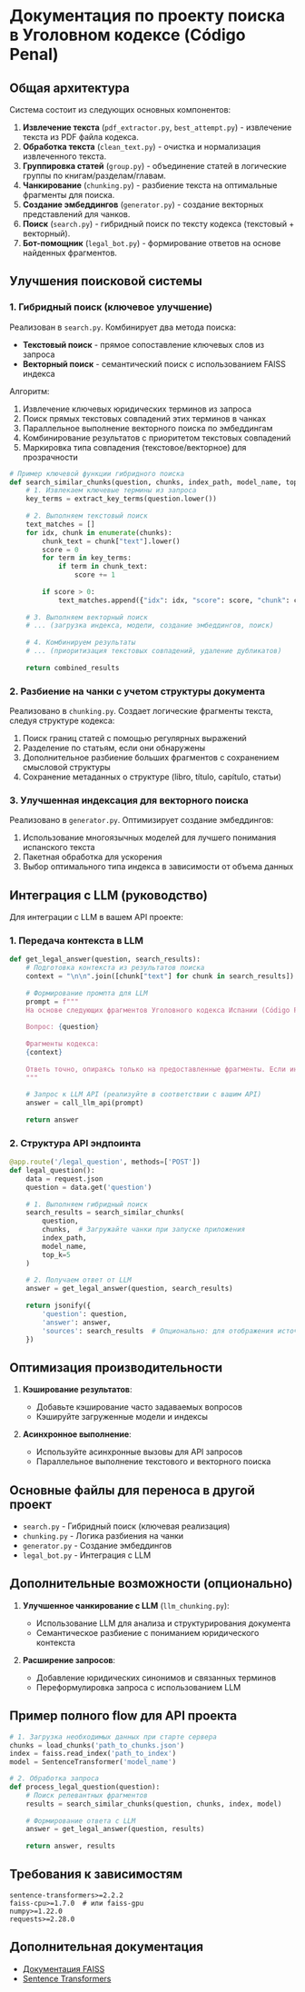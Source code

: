 # Документация по проекту поиска в Уголовном кодексе (Código Penal)

## Общая архитектура

Система состоит из следующих основных компонентов:

1. **Извлечение текста** (`pdf_extractor.py`, `best_attempt.py`) - извлечение текста из PDF файла кодекса.
2. **Обработка текста** (`clean_text.py`) - очистка и нормализация извлеченного текста.
3. **Группировка статей** (`group.py`) - объединение статей в логические группы по книгам/разделам/главам.
4. **Чанкирование** (`chunking.py`) - разбиение текста на оптимальные фрагменты для поиска.
5. **Создание эмбеддингов** (`generator.py`) - создание векторных представлений для чанков.
6. **Поиск** (`search.py`) - гибридный поиск по тексту кодекса (текстовый + векторный).
7. **Бот-помощник** (`legal_bot.py`) - формирование ответов на основе найденных фрагментов.

## Улучшения поисковой системы

### 1. Гибридный поиск (ключевое улучшение)

Реализован в `search.py`. Комбинирует два метода поиска:
- **Текстовый поиск** - прямое сопоставление ключевых слов из запроса
- **Векторный поиск** - семантический поиск с использованием FAISS индекса

Алгоритм:
1. Извлечение ключевых юридических терминов из запроса
2. Поиск прямых текстовых совпадений этих терминов в чанках
3. Параллельное выполнение векторного поиска по эмбеддингам
4. Комбинирование результатов с приоритетом текстовых совпадений
5. Маркировка типа совпадения (текстовое/векторное) для прозрачности

```python
# Пример ключевой функции гибридного поиска
def search_similar_chunks(question, chunks, index_path, model_name, top_k):
    # 1. Извлекаем ключевые термины из запроса
    key_terms = extract_key_terms(question.lower())
    
    # 2. Выполняем текстовый поиск
    text_matches = []
    for idx, chunk in enumerate(chunks):
        chunk_text = chunk["text"].lower()
        score = 0
        for term in key_terms:
            if term in chunk_text:
                score += 1
        
        if score > 0:
            text_matches.append({"idx": idx, "score": score, "chunk": chunk.copy()})
    
    # 3. Выполняем векторный поиск
    # ... (загрузка индекса, модели, создание эмбеддингов, поиск)
    
    # 4. Комбинируем результаты
    # ... (приоритизация текстовых совпадений, удаление дубликатов)
    
    return combined_results
```

### 2. Разбиение на чанки с учетом структуры документа

Реализовано в `chunking.py`. Создает логические фрагменты текста, следуя структуре кодекса:

1. Поиск границ статей с помощью регулярных выражений
2. Разделение по статьям, если они обнаружены
3. Дополнительное разбиение больших фрагментов с сохранением смысловой структуры
4. Сохранение метаданных о структуре (libro, título, capítulo, статьи)

### 3. Улучшенная индексация для векторного поиска

Реализовано в `generator.py`. Оптимизирует создание эмбеддингов:

1. Использование многоязычных моделей для лучшего понимания испанского текста
2. Пакетная обработка для ускорения
3. Выбор оптимального типа индекса в зависимости от объема данных

## Интеграция с LLM (руководство)

Для интеграции с LLM в вашем API проекте:

### 1. Передача контекста в LLM

```python
def get_legal_answer(question, search_results):
    # Подготовка контекста из результатов поиска
    context = "\n\n".join([chunk["text"] for chunk in search_results])
    
    # Формирование промпта для LLM
    prompt = f"""
    На основе следующих фрагментов Уголовного кодекса Испании (Código Penal) ответь на вопрос:
    
    Вопрос: {question}
    
    Фрагменты кодекса:
    {context}
    
    Ответь точно, опираясь только на предоставленные фрагменты. Если информации недостаточно, укажи это.
    """
    
    # Запрос к LLM API (реализуйте в соответствии с вашим API)
    answer = call_llm_api(prompt)
    
    return answer
```

### 2. Структура API эндпоинта

```python
@app.route('/legal_question', methods=['POST'])
def legal_question():
    data = request.json
    question = data.get('question')
    
    # 1. Выполняем гибридный поиск
    search_results = search_similar_chunks(
        question, 
        chunks,  # Загружайте чанки при запуске приложения
        index_path,
        model_name,
        top_k=5
    )
    
    # 2. Получаем ответ от LLM
    answer = get_legal_answer(question, search_results)
    
    return jsonify({
        'question': question,
        'answer': answer,
        'sources': search_results  # Опционально: для отображения источников
    })
```

## Оптимизация производительности

1. **Кэширование результатов**:
   - Добавьте кэширование часто задаваемых вопросов
   - Кэшируйте загруженные модели и индексы

2. **Асинхронное выполнение**:
   - Используйте асинхронные вызовы для API запросов
   - Параллельное выполнение текстового и векторного поиска

## Основные файлы для переноса в другой проект

- `search.py` - Гибридный поиск (ключевая реализация)
- `chunking.py` - Логика разбиения на чанки
- `generator.py` - Создание эмбеддингов
- `legal_bot.py` - Интеграция с LLM

## Дополнительные возможности (опционально)

1. **Улучшенное чанкирование с LLM** (`llm_chunking.py`):
   - Использование LLM для анализа и структурирования документа
   - Семантическое разбиение с пониманием юридического контекста

2. **Расширение запросов**:
   - Добавление юридических синонимов и связанных терминов
   - Переформулировка запроса с использованием LLM

## Пример полного flow для API проекта

```python
# 1. Загрузка необходимых данных при старте сервера
chunks = load_chunks('path_to_chunks.json')
index = faiss.read_index('path_to_index')
model = SentenceTransformer('model_name')

# 2. Обработка запроса
def process_legal_question(question):
    # Поиск релевантных фрагментов
    results = search_similar_chunks(question, chunks, index, model)
    
    # Формирование ответа с LLM
    answer = get_legal_answer(question, results)
    
    return answer, results
```

## Требования к зависимостям

```
sentence-transformers>=2.2.2
faiss-cpu>=1.7.0  # или faiss-gpu
numpy>=1.22.0
requests>=2.28.0
```

## Дополнительная документация

- [Документация FAISS](https://github.com/facebookresearch/faiss/wiki)
- [Sentence Transformers](https://www.sbert.net/)